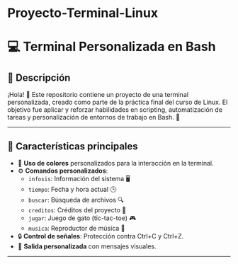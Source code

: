 # Proyecto-Terminal-Linux
# 💻 Terminal Personalizada en Bash
## 📖 Descripción

¡Hola! 👋 Este repositorio contiene un proyecto de una terminal personalizada, creado como parte de la práctica final del curso de Linux. El objetivo fue aplicar y reforzar habilidades en scripting, automatización de tareas y personalización de entornos de trabajo en Bash. 🎯

-------------------------

## 🚀 Características principales

- 🎨 **Uso de colores** personalizados para la interacción en la terminal.
- ⚙️ **Comandos personalizados**:
  - `infosis`: Información del sistema 🖥️
  - `tiempo`: Fecha y hora actual 🕒
  - `buscar`: Búsqueda de archivos 🔍
  - `creditos`: Créditos del proyecto 📝
  - `jugar`: Juego de gato (tic-tac-toe) 🎮
  - `musica`: Reproductor de música 🎵
- 🔒 **Control de señales**: Protección contra Ctrl+C y Ctrl+Z.
- 🌈 **Salida personalizada** con mensajes visuales.

---
